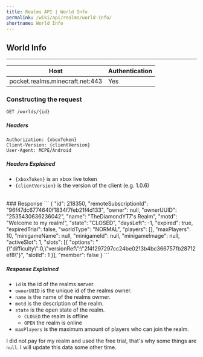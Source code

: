 ```yaml
---
title: Realms API | World Info
permalink: /wiki/api/realms/world-info/
shortname: World Info
---
```

## World Info

---

|Host|Authentication|
|----|--------------|
|pocket.realms.minecraft.net:443|Yes|
  
### Constructing the request
```
GET /worlds/{id} 
```
  
##### Headers
```
Authorization: {xboxToken}
Client-Version: {clientVersion}
User-Agent: MCPE/Android
```
  
##### Headers Explained
* `{xboxToken}` is an xbox live token  
* `{clientVersion}` is the version of the client (e.g. 1.0.6)  
  
<br>
### Response
```
{
    "id": 218350,
    "remoteSubscriptionId": "96f47dc6774640f1834f7feb21f4d133",
    "owner": null,
    "ownerUUID": "2535430636236042",
    "name": "TheDiamondYT7's Realm",
    "motd": "Welcome to my realm!",
    "state": "CLOSED",
    "daysLeft": -1,
    "expired": true,
    "expiredTrial": false,
    "worldType": "NORMAL",
    "players": [],
    "maxPlayers": 10,
    "minigameName": null,
    "minigameId": null,
    "minigameImage": null,
    "activeSlot": 1,
    "slots": [{
        "options": "{\"difficulty\":0,\"versionRef\":\"2f4f297297cc24be0213b4bc366757fb28712ef8\"}",
        "slotId": 1
    }],
    "member": false
}
```
  
##### Response Explained 
* `id` is the id of the realms server.  
* `ownerUUID` is the unique id of the realms owner.  
* `name` is the name of the realms owmer.  
* `motd` is the description of the realm.
* `state` is the open state of the realm. 
  * `CLOSED` the realm is offline  
  * `OPEN` the realm is online  
* `maxPlayers` is the maximum amount of players who can join the realm.  
  
I did not pay for my realm and used the free trial, that's why some things are `null`. I will update this data some other time.
